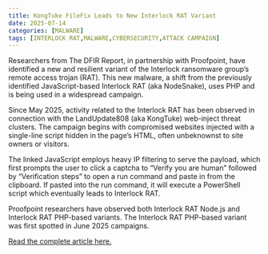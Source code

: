 ```yaml
---
title: KongTuke FileFix Leads to New Interlock RAT Variant
date: 2025-07-14
categories: [MALWARE]
tags: [INTERLOCK RAT,MALWARE,CYBERSECURITY,ATTACK CAMPAIGN]
---
```


Researchers from The DFIR Report, in partnership with Proofpoint, have identified a new and resilient variant of the Interlock ransomware group’s remote access trojan (RAT). This new malware, a shift from the previously identified JavaScript-based Interlock RAT (aka NodeSnake), uses PHP and is being used in a widespread campaign.

Since May 2025, activity related to the Interlock RAT has been observed in connection with the LandUpdate808 (aka KongTuke) web-inject threat clusters. The campaign begins with compromised websites injected with a single-line script hidden in the page’s HTML, often unbeknownst to site owners or visitors.

The linked JavaScript employs heavy IP filtering to serve the payload, which first prompts the user to click a captcha to “Verify you are human” followed by “Verification steps” to open a run command and paste in from the clipboard. If pasted into the run command, it will execute a PowerShell script which eventually leads to Interlock RAT.

Proofpoint researchers have observed both Interlock RAT Node.js and Interlock RAT PHP-based variants. The Interlock RAT PHP-based variant was first spotted in June 2025 campaigns.

[Read the complete article here.](https://thedfirreport.com/2025/07/14/kongtuke-filefix-leads-to-new-interlock-rat-variant/) 
